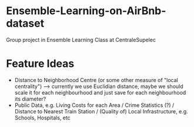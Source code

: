 # Ensemble-Learning-on-AirBnb-dataset
Group project in Ensemble Learning Class at CentraleSupelec

# Feature Ideas
- Distance to Neighborhood Centre (or some other measure of "local centrality") --> currently we use Euclidian distance, maybe we should scale it for each neighbourhood and just save for each neighbourhood its diameter?
- Public Data, e.g. Living Costs for each Area / Crime Statistics (?) / Distance to Nearest Train Station / (Quality of) Local Infrastructure, e.g. Schools, Hospitals, etc
